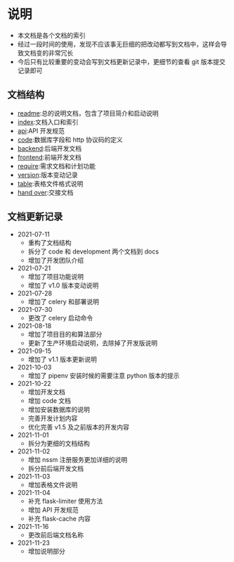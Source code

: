 # 说明

- 本文档是各个文档的索引
- 经过一段时间的使用，发现不应该事无巨细的把改动都写到文档中，这样会导致文档变的非常冗长
- 今后只有比较重要的变动会写到文档更新记录中，更细节的查看 git 版本提交记录即可

## 文档结构

- [readme](../README.md):总的说明文档，包含了项目简介和启动说明
- [index](index.md):文档入口和索引
- [api](api.md):API 开发规范
- [code](code.md):数据库字段和 http 协议码的定义
- [backend](backend.md):后端开发文档
- [frontend](frontend.md):前端开发文档
- [require](requirement.md):需求文档和计划功能
- [version](version.md):版本变动记录
- [table](table.md):表格文件格式说明
- [hand over](hand_over.md):交接文档

## 文档更新记录

- 2021-07-11
  - 重构了文档结构
  - 拆分了 code 和 development 两个文档到 docs
  - 增加了开发团队介绍
- 2021-07-21
  - 增加了项目功能说明
  - 增加了 v1.0 版本变动说明
- 2021-07-28
  - 增加了 celery 和部署说明
- 2021-07-30
  - 更改了 celery 启动命令
- 2021-08-18
  - 增加了项目目的和算法部分
  - 更新了生产环境启动说明，去除掉了开发版说明
- 2021-09-15
  - 增加了 v1.1 版本更新说明
- 2021-10-03
  - 增加了 pipenv 安装时候的需要注意 python 版本的提示
- 2021-10-22
  - 增加开发文档
  - 增加 code 文档
  - 增加安装数据库的说明
  - 完善开发计划内容
  - 优化完善 v1.5 及之前版本的开发内容
- 2021-11-01
  - 拆分为更细的文档结构
- 2021-11-02
  - 增加 nssm 注册服务更加详细的说明
  - 拆分前后端开发文档
- 2021-11-03
  - 增加表格文件说明
- 2021-11-04
  - 补充 flask-limiter 使用方法
  - 增加 API 开发规范
  - 补充 flask-cache 内容
- 2021-11-16
  - 更改前后端文档名称
- 2021-11-23
  - 增加说明部分
